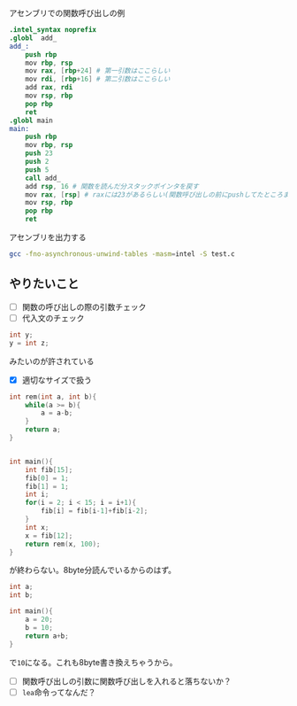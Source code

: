 アセンブリでの関数呼び出しの例

```s
.intel_syntax noprefix
.globl  add_
add_:
    push rbp
    mov rbp, rsp
    mov rax, [rbp+24] # 第一引数はここらしい
    mov rdi, [rbp+16] # 第二引数はここらしい
    add rax, rdi
    mov rsp, rbp
    pop rbp
    ret
.globl main
main:
    push rbp
    mov rbp, rsp
    push 23
    push 2
    push 5
    call add_
    add rsp, 16 # 関数を読んだ分スタックポインタを戻す
    mov rax, [rsp] # raxには23があるらしい(関数呼び出しの前にpushしてたところまで戻った)
    mov rsp, rbp
    pop rbp
    ret

```

アセンブリを出力する

```bash
gcc -fno-asynchronous-unwind-tables -masm=intel -S test.c
```

## やりたいこと
- [ ] 関数の呼び出しの際の引数チェック
- [ ] 代入文のチェック

```c
int y;
y = int z;
```
みたいのが許されている

- [x] 適切なサイズで扱う

```c
int rem(int a, int b){
    while(a >= b){
        a = a-b;
    }
    return a;
}


int main(){ 
    int fib[15];
    fib[0] = 1;
    fib[1] = 1;
    int i;
    for(i = 2; i < 15; i = i+1){
        fib[i] = fib[i-1]+fib[i-2];
    }
    int x;
    x = fib[12];
    return rem(x, 100);
}

```
が終わらない。8byte分読んでいるからのはず。

```c
int a;
int b;

int main(){ 
    a = 20;
    b = 10;
    return a+b;
}
```
で`10`になる。これも8byte書き換えちゃうから。
- [ ] 関数呼び出しの引数に関数呼び出しを入れると落ちないか？
- [ ] `lea`命令ってなんだ？
